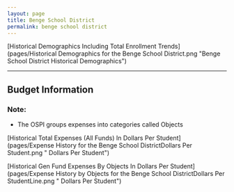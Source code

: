 ```yaml
---
layout: page
title: Benge School District
permalink: benge school district
---
```



[Historical Demographics Including Total Enrollment Trends](pages/Historical Demographics for the Benge School District.png "Benge School District Historical Demographics")

___

## Budget Information
### Note:
- The OSPI groups expenses into categories called Objects

[Historical Total Expenses (All Funds) In Dollars Per Student](pages/Expense History for the Benge School DistrictDollars Per Student.png " Dollars Per Student")

[Historical Gen Fund Expenses By Objects In Dollars Per Student](pages/Expense History by Objects for the Benge School DistrictDollars Per StudentLine.png " Dollars Per Student")

